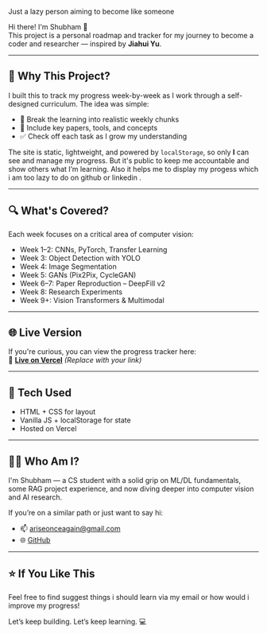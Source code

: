 Just a lazy person aiming to become like someone

Hi there! I'm Shubham 👋  
This project is a personal roadmap and tracker for my journey to become a coder and researcher — inspired by **Jiahui Yu**.

-----------------------------------------------------------------------------------------------------------------------------------------------------------

## 🧭 Why This Project?

I built this to track my progress week-by-week as I work through a self-designed curriculum. The idea was simple:

- 📌 Break the learning into realistic weekly chunks  
- 📘 Include key papers, tools, and concepts  
- ✅ Check off each task as I grow my understanding  

The site is static, lightweight, and powered by `localStorage`, so only **I** can see and manage my progress. But it's public to keep me accountable and show others what I’m learning.
Also it helps me to display my progess which i am too lazy to do on github or linkedin .

---

## 🔍 What's Covered?

Each week focuses on a critical area of computer vision:

- Week 1–2: CNNs, PyTorch, Transfer Learning  
- Week 3: Object Detection with YOLO  
- Week 4: Image Segmentation  
- Week 5: GANs (Pix2Pix, CycleGAN)  
- Week 6–7: Paper Reproduction – DeepFill v2  
- Week 8: Research Experiments  
- Week 9+: Vision Transformers & Multimodal  

---

## 🌐 Live Version

If you're curious, you can view the progress tracker here:  
🔗 **[Live on Vercel](https://mycodingjourneyshubham.vercel.app/)** *(Replace with your link)*

---

## 🧰 Tech Used

- HTML + CSS for layout  
- Vanilla JS + localStorage for state  
- Hosted on Vercel  

---

## 🙋‍♂️ Who Am I?

I'm Shubham — a CS student with a solid grip on ML/DL fundamentals, some RAG project experience, and now diving deeper into computer vision and AI research.

If you’re on a similar path or just want to say hi:
- 📫 ariseonceagain@gmail.com  
- 🌐 [GitHub](https://github.com/onceagainarise)

---

## ⭐ If You Like This

Feel free to find suggest things i should learn via my email or how would i improve my progress!

Let’s keep building. Let’s keep learning. 💻
